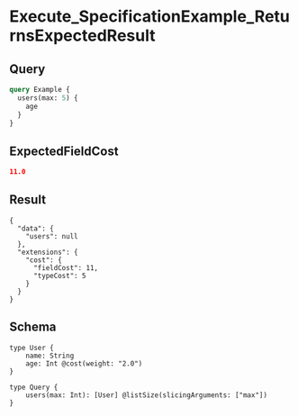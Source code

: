 # Execute_SpecificationExample_ReturnsExpectedResult

## Query

```graphql
query Example {
  users(max: 5) {
    age
  }
}
```

## ExpectedFieldCost

```json
11.0
```

## Result

```text
{
  "data": {
    "users": null
  },
  "extensions": {
    "cost": {
      "fieldCost": 11,
      "typeCost": 5
    }
  }
}
```

## Schema

```text
type User {
    name: String
    age: Int @cost(weight: "2.0")
}

type Query {
    users(max: Int): [User] @listSize(slicingArguments: ["max"])
}
```

